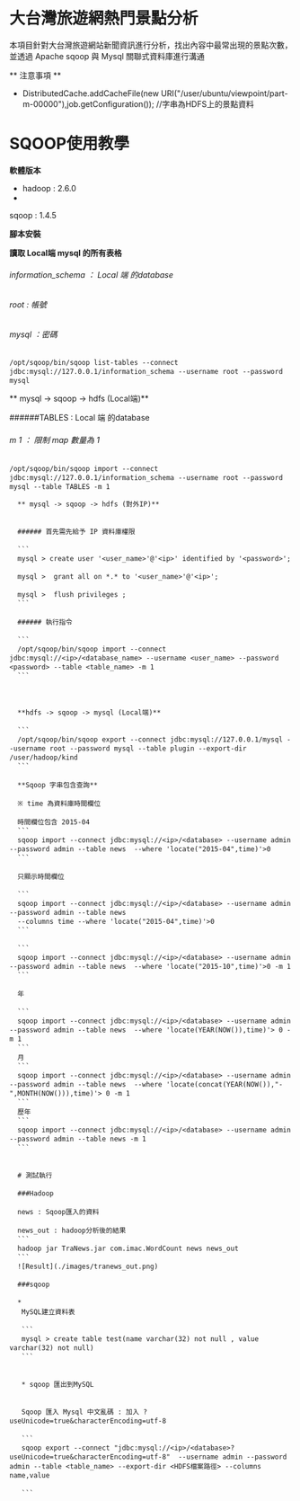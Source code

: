 # 大台灣旅遊網熱門景點分析

本項目針對大台灣旅遊網站新聞資訊進行分析，找出內容中最常出現的景點次數，並透過 Apache sqoop 與 Mysql 關聯式資料庫進行溝通

** 注意事項 **

* DistributedCache.addCacheFile(new URI("/user/ubuntu/viewpoint/part-m-00000"),job.getConfiguration()); //字串為HDFS上的景點資料 











# SQOOP使用教學






**軟體版本**
* hadoop : 2.6.0
* 
sqoop : 1.4.5


**腳本安裝**







**讀取 Local端 mysql 的所有表格**


######  information_schema ： Local 端 的database

###### root :  帳號

###### mysql ：密碼
```
/opt/sqoop/bin/sqoop list-tables --connect jdbc:mysql://127.0.0.1/information_schema --username root --password mysql
```




** mysql -> sqoop -> hdfs (Local端)**
 
 ######TABLES : Local 端 的database
 ###### m 1  ： 限制 map 數量為 1 
 ```
 /opt/sqoop/bin/sqoop import --connect jdbc:mysql://127.0.0.1/information_schema --username root --password mysql --table TABLES -m 1 
 ``` 



      
      ** mysql -> sqoop -> hdfs (對外IP)**


      ###### 首先需先給予 IP 資料庫權限

      ```
      mysql > create user '<user_name>'@'<ip>' identified by '<password>';

      mysql >  grant all on *.* to '<user_name>'@'<ip>';

      mysql >  flush privileges ;
      ```

      ###### 執行指令

      ```
      /opt/sqoop/bin/sqoop import --connect jdbc:mysql://<ip>/<database_name> --username <user_name> --password <password> --table <table_name> -m 1
      ```



      **hdfs -> sqoop -> mysql (Local端)**

      ```
      /opt/sqoop/bin/sqoop export --connect jdbc:mysql://127.0.0.1/mysql --username root --password mysql --table plugin --export-dir /user/hadoop/kind
      ```

      **Sqoop 字串包含查詢**

      ※ time 為資料庫時間欄位

      時間欄位包含 2015-04 
      ```
      sqoop import --connect jdbc:mysql://<ip>/<database> --username admin --password admin --table news  --where 'locate("2015-04",time)'>0
      ```

      只顯示時間欄位

      ```
      sqoop import --connect jdbc:mysql://<ip>/<database> --username admin --password admin --table news  
      --columns time --where 'locate("2015-04",time)'>0
      ```

      ```
      sqoop import --connect jdbc:mysql://<ip>/<database> --username admin --password admin --table news  --where 'locate("2015-10",time)'>0 -m 1
      ```

      年

      ```
      sqoop import --connect jdbc:mysql://<ip>/<database> --username admin --password admin --table news  --where 'locate(YEAR(NOW()),time)'> 0 -m 1
      ```
      月
      ```
      sqoop import --connect jdbc:mysql://<ip>/<database> --username admin --password admin --table news  --where 'locate(concat(YEAR(NOW()),"-",MONTH(NOW())),time)'> 0 -m 1
      ```
      歷年
      ```
      sqoop import --connect jdbc:mysql://<ip>/<database> --username admin --password admin --table news -m 1
      ```


      # 測試執行

      ###Hadoop

      news : Sqoop匯入的資料

      news_out : hadoop分析後的結果
      ```
      hadoop jar TraNews.jar com.imac.WordCount news news_out
      ```
      ![Result](./images/tranews_out.png)

      ###sqoop

      * 
       MySQL建立資料表
           
	   ```
	   mysql > create table test(name varchar(32) not null , value varchar(32) not null)
	   ```


	   * sqoop 匯出到MySQL


	   Sqoop 匯入 Mysql 中文亂碼 : 加入 ?useUnicode=true&characterEncoding=utf-8

	   ```
	   sqoop export --connect "jdbc:mysql://<ip>/<database>?useUnicode=true&characterEncoding=utf-8"  --username admin --password admin --table <table_name> --export-dir <HDFS檔案路徑> --columns name,value

	   ```
